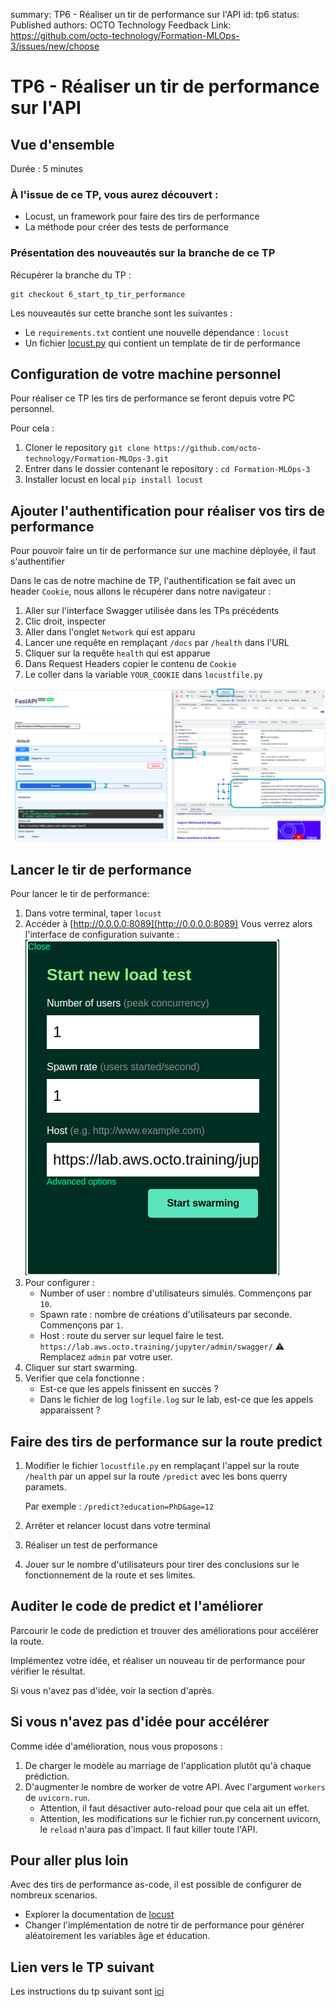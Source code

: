 summary: TP6 - Réaliser un tir de performance sur l'API
id: tp6
status: Published
authors: OCTO Technology
Feedback Link: https://github.com/octo-technology/Formation-MLOps-3/issues/new/choose

# TP6 - Réaliser un tir de performance sur l'API

## Vue d'ensemble

Durée : 5 minutes

### À l'issue de ce TP, vous aurez découvert :

- Locust, un framework pour faire des tirs de performance
- La méthode pour créer des tests de performance

### Présentation des nouveautés sur la branche de ce TP

Récupérer la branche du TP :

```shell
git checkout 6_start_tp_tir_performance
```

Les nouveautés sur cette branche sont les suivantes :

- Le `requirements.txt` contient une nouvelle dépendance : `locust`
- Un fichier [locust.py](locust.py) qui contient un template de tir de performance

## Configuration de votre machine personnel

Pour réaliser ce TP les tirs de performance se feront depuis votre PC personnel.

Pour cela :

1. Cloner le repository `git clone https://github.com/octo-technology/Formation-MLOps-3.git`
2. Entrer dans le dossier contenant le repository : `cd Formation-MLOps-3`
3. Installer locust en local `pip install locust`

## Ajouter l'authentification pour réaliser vos tirs de performance

Pour pouvoir faire un tir de performance sur une machine déployée, il faut s'authentifier

Dans le cas de notre machine de TP, l'authentification se fait avec un header `Cookie`, nous allons le récupérer dans
notre navigateur :

1. Aller sur l'interface Swagger utilisée dans les TPs précédents
2. Clic droit, inspecter
3. Aller dans l'onglet `Network` qui est apparu
4. Lancer une requête en remplaçant `/docs` par `/health` dans l'URL
5. Cliquer sur la requête `health` qui est apparue
6. Dans Request Headers copier le contenu de `Cookie`
7. Le coller dans la variable `YOUR_COOKIE` dans `locustfile.py`

![Comment récupérer un cookie](./images/tp2/reccuperer_le_cookie.png)

## Lancer le tir de performance

Pour lancer le tir de performance:

1. Dans votre terminal, taper `locust`
2. Accéder à [http://0.0.0.0:8089](http://0.0.0.0:8089)
   Vous verrez alors l'interface de configuration suivante :
   ![Configuration locust](./images/tp2/interface_config_locust.png)
3. Pour configurer :
    - Number of user : nombre d'utilisateurs simulés. Commençons par `10`.
    - Spawn rate : nombre de créations d'utilisateurs par seconde. Commençons par `1`.
    - Host : route du server sur lequel faire le test. `https://lab.aws.octo.training/jupyter/admin/swagger/` ⚠️
      Remplacez `admin` par votre user.
4. Cliquer sur start swarming.
5. Verifier que cela fonctionne :
    - Est-ce que les appels finissent en succès ?
    - Dans le fichier de log `logfile.log` sur le lab, est-ce que les appels apparaissent ?

## Faire des tirs de performance sur la route predict

1. Modifier le fichier `locustfile.py` en remplaçant l'appel sur la route `/health` par un appel sur la route `/predict` avec les bons querry paramets.

   Par exemple : `/predict?education=PhD&age=12`

2. Arrêter et relancer locust dans votre terminal
3. Réaliser un test de performance
4. Jouer sur le nombre d'utilisateurs pour tirer des conclusions sur le fonctionnement de la route et ses limites.

## Auditer le code de predict et l'améliorer

Parcourir le code de prediction et trouver des améliorations pour accélérer la route.

Implémentez votre idée, et réaliser un nouveau tir de performance pour vérifier le résultat.

Si vous n'avez pas d'idée, voir la section d'après.

## Si vous n'avez pas d'idée pour accélérer

Comme idée d'amélioration, nous vous proposons :

1. De charger le modèle au marriage de l'application plutôt qu'à chaque prédiction.
2. D'augmenter le nombre de worker de votre API. Avec l'argument `workers` de `uvicorn.run`.
    - Attention, il faut désactiver auto-reload pour que cela ait un effet.
    - Attention, les modifications sur le fichier run.py concernent uvicorn, le `reload` n'aura pas d'impact. Il faut killer toute l'API.

## Pour aller plus loin

Avec des tirs de performance as-code, il est possible de configurer de nombreux scenarios.

- Explorer la documentation de [locust](https://docs.locust.io/en/stable/writing-a-locustfile.html)
- Changer l'implémentation de notre tir de performance pour générer aléatoirement les variables âge et éducation.

## Lien vers le TP suivant

Les instructions du tp suivant sont [ici](https://octo-technology.github.io/Formation-MLOps-3/tp7#0)
